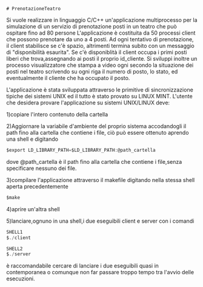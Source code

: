  ``# PrenotazioneTeatro ``

Si vuole realizzare in linguaggio C/C++ un'applicazione multiprocesso per la simulazione di un servizio di prenotazione posti in un teatro che può ospitare fino ad 80 persone
L'applicazione è costituita da 50 processi client che possono prenotare da uno a 4 posti.
Ad ogni tentativo di prenotazione, il client stabilisce se c'è spazio, altrimenti termina subito con un messaggio di "disponibilità esaurita".
Se c'è disponiblità il client occupa i primi posti liberi che trova,assegnando ai posti il proprio id_cliente.
Si sviluppi inoltre un processo visualizzatore che stampa a video ogni secondo la situazione dei posti nel teatro scrivendo su ogni riga il numero di posto, lo stato, ed eventualmente il cliente che ha occupato il posto.


L'applicazione è stata sviluppata attraverso le primitive di sincronizzazione tipiche dei sistemi UNIX ed il tutto è stato provato su LINUX MINT.
L'utente che desidera provare l'applicazione su sistemi UNIX/LINUX deve:

1)copiare l'intero contenuto della cartella

2)Aggiornare la variabile d'ambiente del proprio sistema accodandogli il path fino alla cartella che contiene i file, ciò può essere ottenuto aprendo una shell e digitando
```c
$export LD_LIBRARY_PATH=$LD_LIBRARY_PATH:@path_cartella
```
dove @path_cartella è  il path fino alla cartella che contiene i file,senza specificare nessuno dei file.

3)compilare l'applicazione attraverso il makefile digitando nella stessa shell aperta precedentemente
```c
$make
```
4)aprire un'altra shell

5)lanciare,ognuno in una shell,i due eseguibili client e server con i comandi
```c
SHELL1
$./client
```
```c
SHELL2
$./server
```
è raccomandabile cercare di lanciare i due eseguibili quasi in contemporanea o comunque non far passare troppo tempo tra l'avvio delle esecuzioni.
